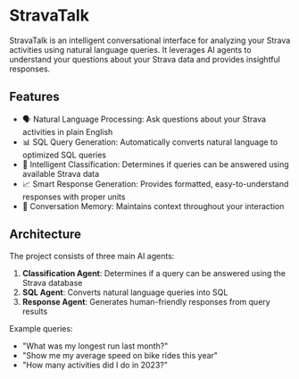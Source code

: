 # StravaTalk

StravaTalk is an intelligent conversational interface for analyzing your Strava activities using natural language queries. It leverages AI agents to understand your questions about your Strava data and provides insightful responses.

## Features

- 🗣️ Natural Language Processing: Ask questions about your Strava activities in plain English
- 📊 SQL Query Generation: Automatically converts natural language to optimized SQL queries
- 🤖 Intelligent Classification: Determines if queries can be answered using available Strava data
- 📈 Smart Response Generation: Provides formatted, easy-to-understand responses with proper units
- 🔄 Conversation Memory: Maintains context throughout your interaction

## Architecture

The project consists of three main AI agents:

1. **Classification Agent**: Determines if a query can be answered using the Strava database
2. **SQL Agent**: Converts natural language queries into SQL
3. **Response Agent**: Generates human-friendly responses from query results

Example queries:
- "What was my longest run last month?"
- "Show me my average speed on bike rides this year"
- "How many activities did I do in 2023?"

